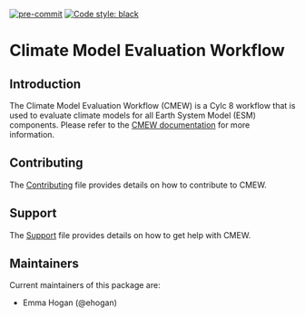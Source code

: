 [(C) Crown Copyright 2022-2025, Met Office.]: #
[The LICENSE.md file contains full licensing details.]: #
[![pre-commit](https://img.shields.io/badge/pre--commit-enabled-brightgreen?logo=pre-commit&logoColor=white)](https://github.com/pre-commit/pre-commit)
[![Code style: black](https://img.shields.io/badge/code%20style-black-000000.svg)](https://github.com/psf/black)

# Climate Model Evaluation Workflow

## Introduction

The Climate Model Evaluation Workflow (CMEW) is a Cylc 8 workflow that is used
to evaluate climate models for all Earth System Model (ESM) components.
Please refer to the [CMEW documentation][cmewdoc] for more information.

## Contributing
The [Contributing](CONTRIBUTING.md)
file provides details on how to contribute to CMEW.

## Support
The [Support](SUPPORT.md) file provides details on how to get help with CMEW.

## Maintainers

Current maintainers of this package are:

* Emma Hogan (@ehogan)

[cmewdoc]: https://metoffice.github.io/CMEW
